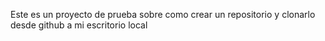 Este es un proyecto de prueba sobre como crear un repositorio y clonarlo desde github a mi escritorio local